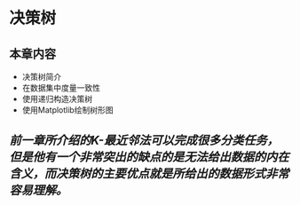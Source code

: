 # 决策树
## 本章内容
+ 决策树简介
+ 在数据集中度量一致性
+ 使用递归构造决策树
+ 使用Matplotlib绘制树形图

*前一章所介绍的K-最近邻法可以完成很多分类任务，但是他有一个非常突出的缺点的是无法给出数据的内在含义，而决策树的主要优点就是所给出的数据形式非常容易理解。*
---
